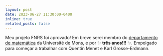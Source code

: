 ```yaml
---
layout: post
date: 2023-06-27 11:30:00-0400
inline: true
related_posts: false
---
```


Meu projeto FNRS foi aprovado! Em breve serei membro do <a href="https://math.umons.ac.be/fr/" target="_blank">departamento de matemática</a> da Université de Mons, e por :sparkles: <b>três anos!!!</b> :sparkles:. Empolgado para começar a trabalhar com Quentin Menet e Karl Grosse-Erdmann.
